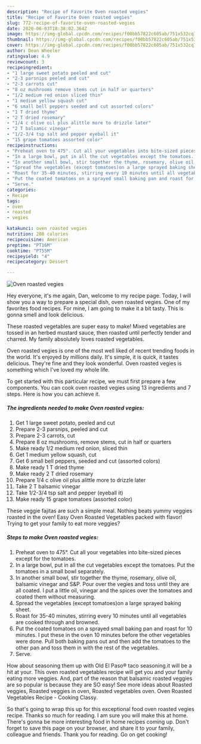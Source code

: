 ```yaml
---
description: "Recipe of Favorite Oven roasted vegies"
title: "Recipe of Favorite Oven roasted vegies"
slug: 772-recipe-of-favorite-oven-roasted-vegies
date: 2020-06-03T18:38:02.364Z
image: https://img-global.cpcdn.com/recipes/f00bb57822c605ab/751x532cq70/oven-roasted-vegies-recipe-main-photo.jpg
thumbnail: https://img-global.cpcdn.com/recipes/f00bb57822c605ab/751x532cq70/oven-roasted-vegies-recipe-main-photo.jpg
cover: https://img-global.cpcdn.com/recipes/f00bb57822c605ab/751x532cq70/oven-roasted-vegies-recipe-main-photo.jpg
author: Dean Wheeler
ratingvalue: 4.9
reviewcount: 3
recipeingredient:
- "1 large sweet potato peeled and cut"
- "2-3 parsnips peeled and cut"
- "2-3 carrots cut"
- "8 oz mushrooms remove stems cut in half or quarters"
- "1/2 medium red onion sliced thin"
- "1 medium yellow squash cut"
- "6 small bell peppers seeded and cut assorted colors"
- "1 T dried thyme"
- "2 T dried rosemary"
- "1/4 c olive oil plus alittle more to drizzle later"
- "2 T balsamic vinegar"
- "1/2-3/4 tsp salt and pepper eyeball it"
- "15 grape tomatoes assorted color"
recipeinstructions:
- "Preheat oven to 475°. Cut all your vegetables into bite-sized pieces except for the tomatoes."
- "In a large bowl, put in all the cut vegetables except the tomatoes. Put the tomatoes in a small bowl separately."
- "In another small bowl, stir together the thyme, rosemary, olive oil, balsamic vinegar and S&amp;P. Pour over the vegies and toss until they are all coated. I put a little oil, vinegar and the spices over the tomatoes and coated them without measuring."
- "Spread the vegetables (except tomatoes)on a large sprayed baking sheet."
- "Roast for 35-40 minutes, stirring every 10 minutes until all vegetables are cooked through and browned."
- "Put the coated tomatoes on a sprayed small baking pan and roast for 10 minutes. I put these in the oven 10 minutes before the other vegetables were done. Pull both baking pans out and then add the tomatoes to the other pan and toss them in with the rest of the vegetables."
- "Serve."
categories:
- Recipe
tags:
- oven
- roasted
- vegies

katakunci: oven roasted vegies 
nutrition: 208 calories
recipecuisine: American
preptime: "PT16M"
cooktime: "PT55M"
recipeyield: "4"
recipecategory: Dessert

---
```



![Oven roasted vegies](https://img-global.cpcdn.com/recipes/f00bb57822c605ab/751x532cq70/oven-roasted-vegies-recipe-main-photo.jpg)

Hey everyone, it's me again, Dan, welcome to my recipe page. Today, I will show you a way to prepare a special dish, oven roasted vegies. One of my favorites food recipes. For mine, I am going to make it a bit tasty. This is gonna smell and look delicious.

These roasted vegetables are super easy to make! Mixed vegetables are tossed in an herbed mustard sauce, then roasted until perfectly tender and charred. My family absolutely loves roasted vegetables.

Oven roasted vegies is one of the most well liked of recent trending foods in the world. It's enjoyed by millions daily. It's simple, it is quick, it tastes delicious. They're fine and they look wonderful. Oven roasted vegies is something which I've loved my whole life.


To get started with this particular recipe, we must first prepare a few components. You can cook oven roasted vegies using 13 ingredients and 7 steps. Here is how you can achieve it.

<!--inarticleads1-->

##### The ingredients needed to make Oven roasted vegies:

1. Get 1 large sweet potato, peeled and cut
1. Prepare 2-3 parsnips, peeled and cut
1. Prepare 2-3 carrots, cut
1. Prepare 8 oz mushrooms, remove stems, cut in half or quarters
1. Make ready 1/2 medium red onion, sliced thin
1. Get 1 medium yellow squash, cut
1. Get 6 small bell peppers, seeded and cut (assorted colors)
1. Make ready 1 T dried thyme
1. Make ready 2 T dried rosemary
1. Prepare 1/4 c olive oil plus alittle more to drizzle later
1. Take 2 T balsamic vinegar
1. Take 1/2-3/4 tsp salt and pepper (eyeball it)
1. Make ready 15 grape tomatoes (assorted color)


These veggie fajitas are such a simple meal. Nothing beats yummy veggies roasted in the oven! Easy Oven Roasted Vegetables packed with flavor! Trying to get your family to eat more veggies? 

<!--inarticleads2-->

##### Steps to make Oven roasted vegies:

1. Preheat oven to 475°. Cut all your vegetables into bite-sized pieces except for the tomatoes.
1. In a large bowl, put in all the cut vegetables except the tomatoes. Put the tomatoes in a small bowl separately.
1. In another small bowl, stir together the thyme, rosemary, olive oil, balsamic vinegar and S&amp;P. Pour over the vegies and toss until they are all coated. I put a little oil, vinegar and the spices over the tomatoes and coated them without measuring.
1. Spread the vegetables (except tomatoes)on a large sprayed baking sheet.
1. Roast for 35-40 minutes, stirring every 10 minutes until all vegetables are cooked through and browned.
1. Put the coated tomatoes on a sprayed small baking pan and roast for 10 minutes. I put these in the oven 10 minutes before the other vegetables were done. Pull both baking pans out and then add the tomatoes to the other pan and toss them in with the rest of the vegetables.
1. Serve.


How about seasoning them up with Old El Paso® taco seasoning.it will be a hit at your. This oven roasted vegetables recipe will get you and your family eating more veggies. And, part of the reason that balsamic roasted veggies are so popular is because they are SO easy! See more ideas about Roasted veggies, Roasted veggies in oven, Roasted vegetables oven. Oven Roasted Vegetables Recipe - Cooking Classy. 

So that's going to wrap this up for this exceptional food oven roasted vegies recipe. Thanks so much for reading. I am sure you will make this at home. There's gonna be more interesting food in home recipes coming up. Don't forget to save this page on your browser, and share it to your family, colleague and friends. Thank you for reading. Go on get cooking!

